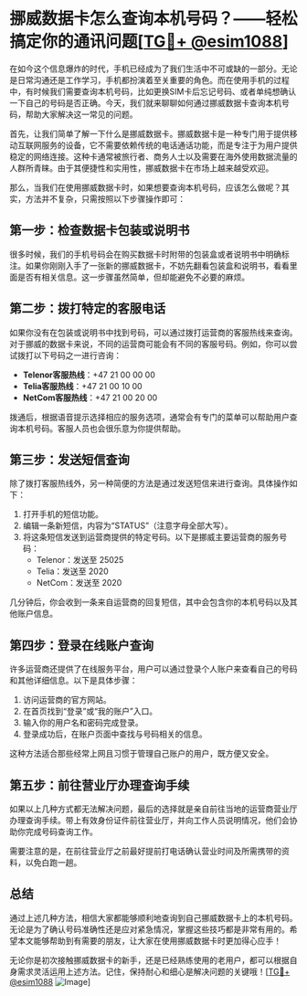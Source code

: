 # 挪威数据卡怎么查询本机号码？——轻松搞定你的通讯问题[[TG💪+ @esim1088](https://t.me/s/esim1088)]

在如今这个信息爆炸的时代，手机已经成为了我们生活中不可或缺的一部分。无论是日常沟通还是工作学习，手机都扮演着至关重要的角色。而在使用手机的过程中，有时候我们需要查询本机号码，比如更换SIM卡后忘记号码、或者单纯想确认一下自己的号码是否正确。今天，我们就来聊聊如何通过挪威数据卡查询本机号码，帮助大家解决这一常见的问题。

首先，让我们简单了解一下什么是挪威数据卡。挪威数据卡是一种专门用于提供移动互联网服务的设备，它不需要依赖传统的电话通话功能，而是专注于为用户提供稳定的网络连接。这种卡通常被旅行者、商务人士以及需要在海外使用数据流量的人群所青睐。由于其便捷性和实用性，挪威数据卡在市场上越来越受欢迎。

那么，当我们在使用挪威数据卡时，如果想要查询本机号码，应该怎么做呢？其实，方法并不复杂，只需按照以下步骤操作即可：

## 第一步：检查数据卡包装或说明书

很多时候，我们的手机号码会在购买数据卡时附带的包装盒或者说明书中明确标注。如果你刚刚入手了一张新的挪威数据卡，不妨先翻看包装盒和说明书，看看里面是否有相关信息。这一步骤虽然简单，但却能避免不必要的麻烦。

## 第二步：拨打特定的客服电话

如果你没有在包装或说明书中找到号码，可以通过拨打运营商的客服热线来查询。对于挪威的数据卡来说，不同的运营商可能会有不同的客服号码。例如，你可以尝试拨打以下号码之一进行咨询：

- **Telenor客服热线**：+47 21 00 00 00
- **Telia客服热线**：+47 21 00 10 00
- **NetCom客服热线**：+47 21 00 20 00

拨通后，根据语音提示选择相应的服务选项，通常会有专门的菜单可以帮助用户查询本机号码。客服人员也会很乐意为你提供帮助。

## 第三步：发送短信查询

除了拨打客服热线外，另一种简便的方法是通过发送短信来进行查询。具体操作如下：

1. 打开手机的短信功能。
2. 编辑一条新短信，内容为“STATUS”（注意字母全部大写）。
3. 将这条短信发送到运营商提供的特定号码。以下是挪威主要运营商的服务号码：
   - Telenor：发送至 25025
   - Telia：发送至 2020
   - NetCom：发送至 2020

几分钟后，你会收到一条来自运营商的回复短信，其中会包含你的本机号码以及其他账户信息。

## 第四步：登录在线账户查询

许多运营商还提供了在线服务平台，用户可以通过登录个人账户来查看自己的号码和其他详细信息。以下是具体步骤：

1. 访问运营商的官方网站。
2. 在首页找到“登录”或“我的账户”入口。
3. 输入你的用户名和密码完成登录。
4. 登录成功后，在账户页面中查找与号码相关的信息。

这种方法适合那些经常上网且习惯于管理自己账户的用户，既方便又安全。

## 第五步：前往营业厅办理查询手续

如果以上几种方式都无法解决问题，最后的选择就是亲自前往当地的运营商营业厅办理查询手续。带上有效身份证件前往营业厅，并向工作人员说明情况，他们会协助你完成号码查询工作。

需要注意的是，在前往营业厅之前最好提前打电话确认营业时间及所需携带的资料，以免白跑一趟。

## 总结

通过上述几种方法，相信大家都能够顺利地查询到自己挪威数据卡上的本机号码。无论是为了确认号码准确性还是应对紧急情况，掌握这些技巧都是非常有用的。希望本文能够帮助到有需要的朋友，让大家在使用挪威数据卡时更加得心应手！

无论你是初次接触挪威数据卡的新手，还是已经熟练使用的老用户，都可以根据自身需求灵活运用上述方法。记住，保持耐心和细心是解决问题的关键哦！[[TG💪+ @esim1088](https://t.me/s/esim1088) ![Image](https://i.postimg.cc/4NQfJmqS/Snipaste-2025-05-13-00-14-12.png)]